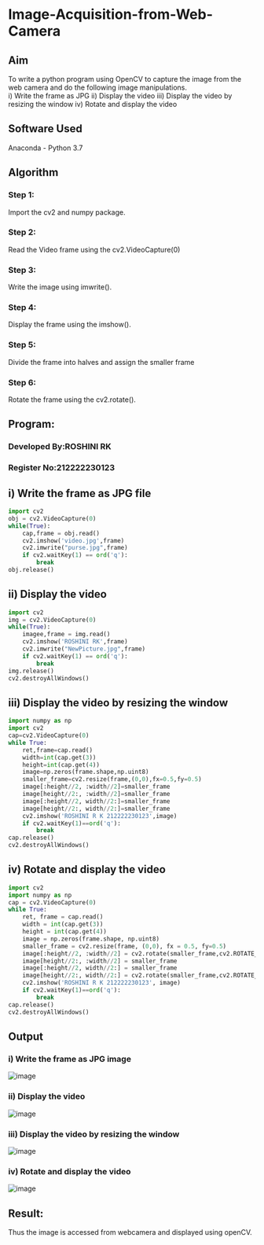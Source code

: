 # Image-Acquisition-from-Web-Camera
## Aim
To write a python program using OpenCV to capture the image from the web camera and do the following image manipulations.
<br>
i) Write the frame as JPG 
ii) Display the video 
iii) Display the video by resizing the window
iv) Rotate and display the video

## Software Used
Anaconda - Python 3.7
## Algorithm
### Step 1:
 Import the cv2 and numpy package.
<br>

### Step 2:
Read the Video frame using the cv2.VideoCapture(0)
<br>

### Step 3:
Write the image using imwrite().
<br>

### Step 4:
Display the frame using the imshow().
<br>

### Step 5:
Divide the frame into halves and assign the smaller frame
<br>
### Step 6:
Rotate the frame using the cv2.rotate().
<br>

## Program:

### Developed By:ROSHINI RK
### Register No:212222230123

## i) Write the frame as JPG file
``` Python
import cv2
obj = cv2.VideoCapture(0)
while(True):
    cap,frame = obj.read()
    cv2.imshow('video.jpg',frame)
    cv2.imwrite("purse.jpg",frame)
    if cv2.waitKey(1) == ord('q'):
        break
obj.release()
```
## ii) Display the video
``` Python
import cv2
img = cv2.VideoCapture(0)
while(True):
    imagee,frame = img.read()
    cv2.imshow('ROSHINI RK',frame)
    cv2.imwrite("NewPicture.jpg",frame)
    if cv2.waitKey(1) == ord('q'):
        break
img.release()
cv2.destroyAllWindows()
```
## iii) Display the video by resizing the window
``` Python
import numpy as np
import cv2
cap=cv2.VideoCapture(0)
while True:
    ret,frame=cap.read()
    width=int(cap.get(3))
    height=int(cap.get(4))
    image=np.zeros(frame.shape,np.uint8)
    smaller_frame=cv2.resize(frame,(0,0),fx=0.5,fy=0.5)
    image[:height//2, :width//2]=smaller_frame
    image[height//2:, :width//2]=smaller_frame
    image[:height//2, width//2:]=smaller_frame
    image[height//2:, width//2:]=smaller_frame
    cv2.imshow('ROSHINI R K 212222230123',image)
    if cv2.waitKey(1)==ord('q'):
        break
cap.release()
cv2.destroyAllWindows()
```
## iv) Rotate and display the video
``` Python
import cv2
import numpy as np
cap = cv2.VideoCapture(0)
while True:
    ret, frame = cap.read() 
    width = int(cap.get(3))
    height = int(cap.get(4))
    image = np.zeros(frame.shape, np.uint8) 
    smaller_frame = cv2.resize(frame, (0,0), fx = 0.5, fy=0.5)
    image[:height//2, :width//2] = cv2.rotate(smaller_frame,cv2.ROTATE_180)
    image[height//2:, :width//2] = smaller_frame 
    image[:height//2, width//2:] = smaller_frame
    image[height//2:, width//2:] = cv2.rotate(smaller_frame,cv2.ROTATE_180)
    cv2.imshow('ROSHINI R K 212222230123', image)
    if cv2.waitKey(1)==ord('q'):
        break
cap.release()
cv2.destroyAllWindows()

```
## Output

### i) Write the frame as JPG image

![image](https://github.com/roshiniRK/Image-Acquisition-from-Web-Cameraa/assets/118956165/faf4cca9-cf90-4e2b-a0bb-23c62dbd06f7)



### ii) Display the video

![image](https://github.com/roshiniRK/Image-Acquisition-from-Web-Cameraa/assets/118956165/0f10bd5b-48aa-4cef-af3b-098254879737)


### iii) Display the video by resizing the window


![image](https://github.com/roshiniRK/Image-Acquisition-from-Web-Cameraa/assets/118956165/6cb9e17f-bf68-48ea-9a06-9b9f299eb9d4)



### iv) Rotate and display the video


![image](https://github.com/roshiniRK/Image-Acquisition-from-Web-Cameraa/assets/118956165/79ff9c35-d2ea-4f04-ba96-382b5281e764)



## Result:
Thus the image is accessed from webcamera and displayed using openCV.
